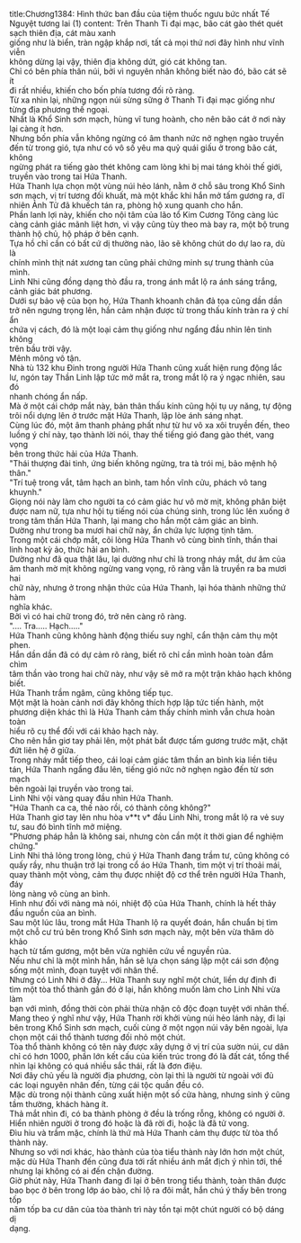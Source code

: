 title:Chương1384: Hình thức ban đầu của tiệm thuốc ngưu bức nhất Tế Nguyệt tương lai (1)
content:
Trên Thanh Ti đại mạc, bão cát gào thét quét sạch thiên địa, cát màu xanh<br>giống như là biển, tràn ngập khắp nơi, tất cả mọi thứ nơi đây hình như vĩnh viễn<br>không dừng lại vậy, thiên địa không dứt, gió cát không tan.<br>Chỉ có bên phía thân núi, bởi vì nguyên nhân không biết nào đó, bão cát sẽ ít<br>đi rất nhiều, khiến cho bốn phía tương đối rõ ràng.<br>Từ xa nhìn lại, những ngọn núi sừng sững ở Thanh Ti đại mạc giống như<br>từng địa phương thế ngoại.<br>Nhất là Khổ Sinh sơn mạch, hùng vĩ tung hoành, cho nên bão cát ở nơi này<br>lại càng ít hơn.<br>Nhưng bốn phía vẫn không ngừng có âm thanh nức nở nghẹn ngào truyền<br>đến từ trong gió, tựa như có vô số yêu ma quỷ quái giấu ở trong bão cát, không<br>ngừng phát ra tiếng gào thét không cam lòng khi bị mai táng khỏi thế giới,<br>truyền vào trong tai Hứa Thanh.<br>Hứa Thanh lựa chọn một vùng núi hẻo lánh, nằm ở chỗ sâu trong Khổ Sinh<br>sơn mạch, vị trí tương đối khuất, mà một khắc khi hắn mở tấm gương ra, dĩ<br>nhiên Ảnh Tử đã khuếch tán ra, phòng hộ xung quanh cho hắn.<br>Phần lanh lợi này, khiến cho nội tâm của lão tổ Kim Cương Tông càng lúc<br>càng cảnh giác mãnh liệt hơn, vì vậy cũng tùy theo mà bay ra, một bộ trung<br>thành hộ chủ, hộ pháp ở bên cạnh.<br>Tựa hồ chỉ cần có bất cứ dị thường nào, lão sẽ không chút do dự lao ra, dù là<br>chính mình thịt nát xương tan cũng phải chứng minh sự trung thành của mình.<br>Linh Nhi cũng đồng dạng thò đầu ra, trong ánh mắt lộ ra ánh sáng trắng,<br>cảnh giác bát phương.<br>Dưới sự bảo vệ của bọn họ, Hứa Thanh khoanh chân đả tọa cũng dần dần<br>trở nên ngưng trọng lên, hắn cảm nhận được từ trong thấu kính tràn ra ý chí ẩn<br>chứa vị cách, đó là một loại cảm thụ giống như ngẩng đầu nhìn lên tinh không<br>trên bầu trời vậy.<br>Mênh mông vô tận.<br>Nhà tù 132 khu Đinh trong người Hứa Thanh cũng xuất hiện rung động lắc<br>lư, ngón tay Thần Linh lập tức mở mắt ra, trong mắt lộ ra ý ngạc nhiên, sau đó<br>nhanh chóng ẩn nấp.<br>Mà ở một cái chớp mắt này, bản thân thấu kính cũng hội tụ uy năng, tự động<br>trôi nổi dựng lên ở trước mặt Hứa Thanh, lập lòe ánh sáng nhạt.<br>Cùng lúc đó, một âm thanh phảng phất như từ hư vô xa xôi truyền đến, theo<br>luồng ý chí này, tạo thành lời nói, thay thế tiếng gió đang gào thét, vang vọng<br>bên trong thức hải của Hứa Thanh.<br>"Thái thượng đài tinh, ứng biến không ngừng, tra tà trói mị, bảo mệnh hộ<br>thân."<br>"Trí tuệ trong vắt, tâm hạch an bình, tam hồn vĩnh cửu, phách vô tang<br>khuynh."<br>Giọng nói này làm cho người ta có cảm giác hư vô mờ mịt, không phân biệt<br>được nam nữ, tựa như hội tụ tiếng nói của chúng sinh, trong lúc lên xuống ở<br>trong tâm thần Hứa Thanh, lại mang cho hắn một cảm giác an bình.<br>Dường như trong ba mươi hai chữ này, ẩn chứa lực lượng tịnh tâm.<br>Trong một cái chớp mắt, cõi lòng Hứa Thanh vô cùng bình tĩnh, thần thai<br>linh hoạt kỳ ảo, thức hải an bình.<br>Dường như đã qua thật lâu, lại dường như chỉ là trong nháy mắt, dư âm của<br>âm thanh mờ mịt không ngừng vang vọng, rõ ràng vẫn là truyền ra ba mươi hai<br>chữ này, nhưng ở trong nhận thức của Hứa Thanh, lại hóa thành những thứ hàm<br>nghĩa khác.<br>Bởi vì có hai chữ trong đó, trở nên càng rõ ràng.<br>".... Tra..... Hạch....."<br>Hứa Thanh cũng không hành động thiếu suy nghĩ, cẩn thận cảm thụ một<br>phen.<br>Hắn dần dần đã có dự cảm rõ ràng, biết rõ chỉ cần mình hoàn toàn đắm chìm<br>tâm thần vào trong hai chữ này, như vậy sẽ mở ra một trận khảo hạch không<br>biết.<br>Hứa Thanh trầm ngâm, cũng không tiếp tục.<br>Một mặt là hoàn cảnh nơi đây không thích hợp lập tức tiến hành, một<br>phương diện khác thì là Hứa Thanh cảm thấy chính mình vẫn chưa hoàn toàn<br>hiểu rõ cụ thể đối với cái khảo hạch này.<br>Cho nên hắn giơ tay phải lên, một phát bắt được tấm gương trước mặt, chặt<br>đứt liên hệ ở giữa.<br>Trong nháy mắt tiếp theo, cái loại cảm giác tâm thần an bình kia liền tiêu<br>tán, Hứa Thanh ngẩng đầu lên, tiếng gió nức nở nghẹn ngào đến từ sơn mạch<br>bên ngoài lại truyền vào trong tai.<br>Linh Nhi vội vàng quay đầu nhìn Hứa Thanh.<br>"Hứa Thanh ca ca, thế nào rồi, có thành công không?"<br>Hứa Thanh giơ tay lên nhu hòa v**t v* đầu Linh Nhi, trong mắt lộ ra vẻ suy<br>tư, sau đó bình tĩnh mở miệng.<br>"Phương pháp hẳn là không sai, nhưng còn cần một ít thời gian để nghiệm<br>chứng."<br>Linh Nhi thả lỏng trong lòng, chú ý Hứa Thanh đang trầm tư, cũng không có<br>quấy rầy, nhu thuận trở lại trong cổ áo Hứa Thanh, tìm một vị trí thoải mái,<br>quay thành một vòng, cảm thụ được nhiệt độ cơ thể trên người Hứa Thanh, đáy<br>lòng nàng vô cùng an bình.<br>Hình như đối với nàng mà nói, nhiệt độ của Hứa Thanh, chính là hết thảy<br>đầu nguồn của an bình.<br>Sau một lúc lâu, trong mắt Hứa Thanh lộ ra quyết đoán, hắn chuẩn bị tìm<br>một chỗ cư trú bên trong Khổ Sinh sơn mạch này, một bên vừa thăm dò khảo<br>hạch từ tấm gương, một bên vừa nghiên cứu về nguyền rủa.<br>Nếu như chỉ là một mình hắn, hắn sẽ lựa chọn sáng lập một cái sơn động<br>sống một mình, đoạn tuyệt với nhân thế.<br>Nhưng có Linh Nhi ở đây... Hứa Thanh suy nghĩ một chút, liền dự định đi<br>tìm một tòa thổ thành gần đó ở lại, hắn không muốn làm cho Linh Nhi vừa làm<br>bạn với mình, đồng thời còn phải thừa nhận cô độc đoạn tuyệt với nhân thế.<br>Mang theo ý nghĩ như vậy, Hứa Thanh rời khởi vùng núi hẻo lánh này, đi lại<br>bên trong Khổ Sinh sơn mạch, cuối cùng ở một ngọn núi vây bên ngoài, lựa<br>chọn một cái thổ thành tương đối nhỏ một chút.<br>Tòa thổ thành không có tên này được xây dựng ở vị trí của sườn núi, cư dân<br>chỉ có hơn 1000, phần lớn kết cấu của kiến trúc trong đó là đất cát, tổng thể<br>nhìn lại không có quá nhiều sắc thái, rất là đơn điệu.<br>Nơi đây chủ yếu là người địa phương, còn lại thì là người từ ngoài với đủ<br>các loại nguyên nhân đến, từng cái tộc quần đều có.<br>Mặc dù trong nội thành cũng xuất hiện một số cửa hàng, nhưng sinh ý cũng<br>tầm thường, khách hàng ít.<br>Thả mắt nhìn đi, có ba thành phòng ở đều là trống rỗng, không có người ở.<br>Hiển nhiên người ở trong đó hoặc là đã rời đi, hoặc là đã tử vong.<br>Đìu hiu và trầm mặc, chính là thứ mà Hứa Thanh cảm thụ được từ tòa thổ<br>thành này.<br>Nhưng so với nơi khác, hào thành của tòa tiểu thành này lớn hơn một chút,<br>mặc dù Hứa Thanh đến cũng đưa tới rất nhiều ánh mắt địch ý nhìn tới, thế<br>nhưng lại không có ai đến chặn đường.<br>Giờ phút này, Hứa Thanh đang đi lại ở bên trong tiểu thành, toàn thân được<br>bao bọc ở bên trong lớp áo bào, chỉ lộ ra đôi mắt, hắn chú ý thấy bên trong tốp<br>năm tốp ba cư dân của tòa thành trì này tồn tại một chút người có bộ dáng dị<br>dạng.
